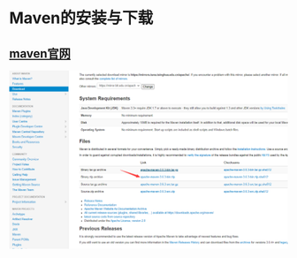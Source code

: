 # Maven的安装与下载
## [maven官网](http://maven.apache.org/)</br>

![s](https://github.com/zDayDayUp/Pumpkin-Java/blob/main/images/downloadMaven1.png?raw=true)
